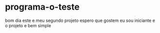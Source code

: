 # programa-o-teste
bom dia este e meu segundo projeto espero que gostem eu sou iniciante e o projeto e bem simple 
